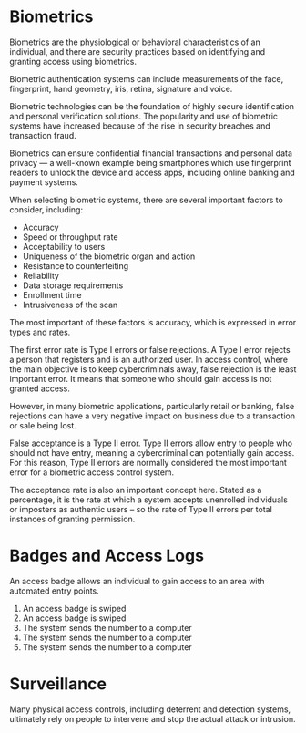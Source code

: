 # Biometrics
Biometrics are the physiological or behavioral characteristics of an individual, and there are security practices based on identifying and granting access using biometrics.

Biometric authentication systems can include measurements of the face, fingerprint, hand geometry, iris, retina, signature and voice.

Biometric technologies can be the foundation of highly secure identification and personal verification solutions. The popularity and use of biometric systems have increased because of the rise in security breaches and transaction fraud.

Biometrics can ensure confidential financial transactions and personal data privacy — a well-known example being smartphones which use fingerprint readers to unlock the device and access apps, including online banking and payment systems.

When selecting biometric systems, there are several important factors to consider, including:
- Accuracy
- Speed or throughput rate
- Acceptability to users
- Uniqueness of the biometric organ and action
- Resistance to counterfeiting
- Reliability
- Data storage requirements
- Enrollment time
- Intrusiveness of the scan

The most important of these factors is accuracy, which is expressed in error types and rates.

The first error rate is Type I errors or false rejections. A Type I error rejects a person that registers and is an authorized user. In access control, where the main objective is to keep cybercriminals away, false rejection is the least important error. It means that someone who should gain access is not granted access.

However, in many biometric applications, particularly retail or banking, false rejections can have a very negative impact on business due to a transaction or sale being lost.

False acceptance is a Type II error. Type II errors allow entry to people who should not have entry, meaning a cybercriminal can potentially gain access. For this reason, Type II errors are normally considered the most important error for a biometric access control system.

The acceptance rate is also an important concept here. Stated as a percentage, it is the rate at which a system accepts unenrolled individuals or imposters as authentic users – so the rate of Type II errors per total instances of granting permission.

# Badges and Access Logs
An access badge allows an individual to gain access to an area with automated entry points.

1. An access badge is swiped
2. An access badge is swiped
3. The system sends the number to a computer
4. The system sends the number to a computer
5. The system sends the number to a computer

# Surveillance
Many physical access controls, including deterrent and detection systems, ultimately rely on people to intervene and stop the actual attack or intrusion.